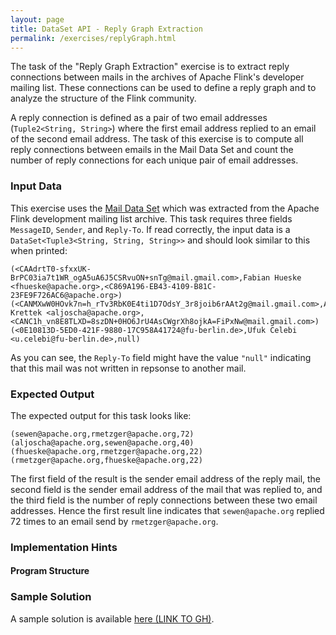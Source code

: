 ```yaml
---
layout: page
title: DataSet API - Reply Graph Extraction
permalink: /exercises/replyGraph.html
---
```


The task of the "Reply Graph Extraction" exercise is to extract reply connections between mails in the archives of Apache Flink's developer mailing list. These connections can be used to define a reply graph and to analyze the structure of the Flink community.

A reply connection is defined as a pair of two email addresses (`Tuple2<String, String>`) where the first email address replied to an email of the second email address. The task of this exercise is to compute all reply connections between emails in the Mail Data Set and count the number of reply connections for each unique pair of email addresses.

### Input Data

This exercise uses the [Mail Data Set](/exercises/mailData.html) which was extracted from the Apache Flink development mailing list archive. This task requires three fields `MessageID`, `Sender`, and `Reply-To`. If 
read correctly, the input data is a `DataSet<Tuple3<String, String, String>>` and should look similar to this when printed:

~~~
(<CAAdrtT0-sfxxUK-BrPC03ia7t1WR_ogA5uA6J5CSRvuON+snTg@mail.gmail.com>,Fabian Hueske <fhueske@apache.org>,<C869A196-EB43-4109-B81C-23FE9F726AC6@apache.org>)
(<CANMXwW0HOvk7n=h_rTv3RbK0E4ti1D7OdsY_3r8joib6rAAt2g@mail.gmail.com>,Aljoscha Krettek <aljoscha@apache.org>,<CANC1h_vn8E8TLXD=8szDN+0HO6JrU4AsCWgrXh8ojkA=FiPxNw@mail.gmail.com>)
(<0E10813D-5ED0-421F-9880-17C958A41724@fu-berlin.de>,Ufuk Celebi <u.celebi@fu-berlin.de>,null)
~~~

As you can see, the `Reply-To` field might have the value `"null"` indicating that this mail was not written in repsonse to another mail.

### Expected Output

The expected output for this task looks like:

~~~
(sewen@apache.org,rmetzger@apache.org,72)
(aljoscha@apache.org,sewen@apache.org,40)
(fhueske@apache.org,rmetzger@apache.org,22)
(rmetzger@apache.org,fhueske@apache.org,22)
~~~

The first field of the result is the sender email address of the reply mail, the second field is the sender email address of the mail that was replied to, and the third field is the number of reply connections between these two email addresses. Hence the first result line indicates that `sewen@apache.org` replied 72 times to an email send by `rmetzger@apache.org`.

### Implementation Hints

#### Program Structure



### Sample Solution

A sample solution is available [here (LINK TO GH)]().
